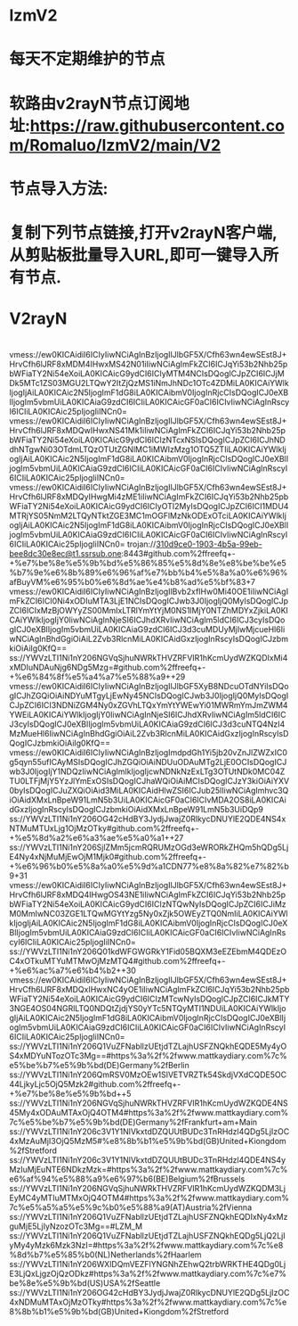 # lzmV2

# 每天不定期维护的节点  

# 软路由v2rayN节点订阅地址:https://raw.githubusercontent.com/Romaluo/lzmV2/main/V2
#
# 节点导入方法:
# 复制下列节点链接,打开v2rayN客户端,从剪贴板批量导入URL,即可一键导入所有节点.
#
# V2rayN
#
vmess://ew0KICAidiI6ICIyIiwNCiAgInBzIjogIlJlbGF5X/Cfh63wn4ewSEst8J+HrvCfh6lJRF8xMDM4IHwxMS42N01iIiwNCiAgImFkZCI6ICJqYi53b2Nhb25pbWFiaTY2Ni54eXoiLA0KICAicG9ydCI6ICIyMTM4NCIsDQogICJpZCI6ICJjMDk5MTc1ZS03MGU2LTQwY2ItZjQzMS1iNmJhNDc1OTc4ZDMiLA0KICAiYWlkIjogIjAiLA0KICAic2N5IjogImF1dG8iLA0KICAibmV0IjogInRjcCIsDQogICJ0eXBlIjogIm5vbmUiLA0KICAiaG9zdCI6ICIiLA0KICAicGF0aCI6ICIvIiwNCiAgInRscyI6ICIiLA0KICAic25pIjogIiINCn0=
vmess://ew0KICAidiI6ICIyIiwNCiAgInBzIjogIlJlbGF5X/Cfh63wn4ewSEst8J+HrvCfh6lJRF8xMDQwIHwxNS41Mk1iIiwNCiAgImFkZCI6ICJqYi53b2Nhb25pbWFiaTY2Ni54eXoiLA0KICAicG9ydCI6ICIzNTcxNSIsDQogICJpZCI6ICJhNDdhNTgwNi03OTdmLTQzOTUtZGNlMC1iMWIzMzg1OTQ5ZTIiLA0KICAiYWlkIjogIjAiLA0KICAic2N5IjogImF1dG8iLA0KICAibmV0IjogInRjcCIsDQogICJ0eXBlIjogIm5vbmUiLA0KICAiaG9zdCI6ICIiLA0KICAicGF0aCI6ICIvIiwNCiAgInRscyI6ICIiLA0KICAic25pIjogIiINCn0=
vmess://ew0KICAidiI6ICIyIiwNCiAgInBzIjogIlJlbGF5X/Cfh63wn4ewSEst8J+HrvCfh6lJRF8xMDQyIHwgMi4zME1iIiwNCiAgImFkZCI6ICJqYi53b2Nhb25pbWFiaTY2Ni54eXoiLA0KICAicG9ydCI6ICIyOTI2MyIsDQogICJpZCI6ICI1MDU4MTRjYS05NmM2LTQyNTktZGE3MC1mOGFlMzNkODExOTciLA0KICAiYWlkIjogIjAiLA0KICAic2N5IjogImF1dG8iLA0KICAibmV0IjogInRjcCIsDQogICJ0eXBlIjogIm5vbmUiLA0KICAiaG9zdCI6ICIiLA0KICAicGF0aCI6ICIvIiwNCiAgInRscyI6ICIiLA0KICAic25pIjogIiINCn0=
trojan://310d9ce0-1903-4b5a-99eb-bee8dc30e8ec@t1.ssrsub.one:8443#github.com%2ffreefq+-+%e7%be%8e%e5%9b%bd%e5%86%85%e5%8d%8e%e8%be%be%e5%b7%9e%e6%8b%89%e6%96%af%e7%bb%b4%e5%8a%a0%e6%96%afBuyVM%e6%95%b0%e6%8d%ae%e4%b8%ad%e5%bf%83+7
vmess://ew0KICAidiI6ICIyIiwNCiAgInBzIjogIlBvb2xfIHw0Mi40OE1iIiwNCiAgImFkZCI6ICI0Ni4xODIuMTA3LjE1NCIsDQogICJwb3J0IjogIjQ0MyIsDQogICJpZCI6ICIxMzBjOWYyZS00MmIxLTRlYmYtYjM0NS1lMjY0NTZhMDYxZjkiLA0KICAiYWlkIjogIjY0IiwNCiAgInNjeSI6ICJhdXRvIiwNCiAgIm5ldCI6ICJ3cyIsDQogICJ0eXBlIjogIm5vbmUiLA0KICAiaG9zdCI6ICJ3d3cuMDUyMjIwMjcueHl6IiwNCiAgInBhdGgiOiAiL2Zvb3RlcnMiLA0KICAidGxzIjogInRscyIsDQogICJzbmkiOiAiIg0KfQ==
ss://YWVzLTI1Ni1nY206NGVqSjhuNWRkTHVZRFVIR1hKcmUydWZKQDIxMi4xMDIuNDAuNjg6NDg5Mzg=#github.com%2ffreefq+-+%e6%84%8f%e5%a4%a7%e5%88%a9++29
vmess://ew0KICAidiI6ICIyIiwNCiAgInBzIjogIlJlbGF5XyB8NDcuOTdNYiIsDQogICJhZGQiOiAiNDYuMTgyLjEwNy45NCIsDQogICJwb3J0IjogIjQ0MyIsDQogICJpZCI6ICI3NDNiZGM4Ny0xZGVhLTQxYmYtYWEwYi01MWRmYmJmZWM4YWEiLA0KICAiYWlkIjogIjY0IiwNCiAgInNjeSI6ICJhdXRvIiwNCiAgIm5ldCI6ICJ3cyIsDQogICJ0eXBlIjogIm5vbmUiLA0KICAiaG9zdCI6ICJ3d3cuNTQ4NzI4MzMueHl6IiwNCiAgInBhdGgiOiAiL2Zvb3RlcnMiLA0KICAidGxzIjogInRscyIsDQogICJzbmkiOiAiIg0KfQ==
vmess://ew0KICAidiI6ICIyIiwNCiAgInBzIjogImdpdGh1Yi5jb20vZnJlZWZxIC0g5qyn55ufICAyMSIsDQogICJhZGQiOiAiNDUuODAuMTg2LjE0OCIsDQogICJwb3J0IjogIjY1NDQzIiwNCiAgImlkIjogIjcwNDNkNzExLTg3OTUtNDk0MC04ZTU0LTFjMjY5YzJlYmExOSIsDQogICJhaWQiOiAiMCIsDQogICJzY3kiOiAiYXV0byIsDQogICJuZXQiOiAid3MiLA0KICAidHlwZSI6ICJub25lIiwNCiAgImhvc3QiOiAidXMxLnBpeW91LmN5b3UiLA0KICAicGF0aCI6ICIvMDA2OS8iLA0KICAidGxzIjogInRscyIsDQogICJzbmkiOiAidXMxLnBpeW91LmN5b3UiDQp9
ss://YWVzLTI1Ni1nY206OG42cHdBY3JydjJwajZ0RlkycDNUYlE2QDE4NS4xNTMuMTUxLjg1OjMzOTky#github.com%2ffreefq+-+%e5%8d%a2%e6%a3%ae%e5%a0%a1++27
ss://YWVzLTI1Ni1nY206SjlZMm5jcmRQRUMzOGd3eWRORkZHQm5hQDg5LjE4Ny4xNjMuMjEwOjM1Mjk0#github.com%2ffreefq+-+%e6%96%b0%e5%8a%a0%e5%9d%a1CDN77%e8%8a%82%e7%82%b9+31
vmess://ew0KICAidiI6ICIyIiwNCiAgInBzIjogIlJlbGF5X/Cfh63wn4ewSEst8J+HrvCfh6lJRF8xMDQ4IHwgOS43NE1iIiwNCiAgImFkZCI6ICJqYi53b2Nhb25pbWFiaTY2Ni54eXoiLA0KICAicG9ydCI6ICIzNTQwNyIsDQogICJpZCI6ICJiMzM0MmIwNC03ZGE1LTQwMGYtYzg5Ny0xZjk5OWEyZTQ0NmIiLA0KICAiYWlkIjogIjAiLA0KICAic2N5IjogImF1dG8iLA0KICAibmV0IjogInRjcCIsDQogICJ0eXBlIjogIm5vbmUiLA0KICAiaG9zdCI6ICIiLA0KICAicGF0aCI6ICIvIiwNCiAgInRscyI6ICIiLA0KICAic25pIjogIiINCn0=
ss://YWVzLTI1Ni1nY206Q01kdWFGWGRkY1Fid05BQXM3eEZEbmM4QDEzOC4xOTkuMTYuMTMwOjMzMTQ4#github.com%2ffreefq+-+%e6%ac%a7%e6%b4%b2++30
vmess://ew0KICAidiI6ICIyIiwNCiAgInBzIjogIlJlbGF5X/Cfh63wn4ewSEst8J+HrvCfh6lJRF8xMDQxIHwxNC4yOE1iIiwNCiAgImFkZCI6ICJqYi53b2Nhb25pbWFiaTY2Ni54eXoiLA0KICAicG9ydCI6ICIzMTcwNyIsDQogICJpZCI6ICJkMTY3NGE4OS04NGRlLTQ0NDQtZjdjYS0yYTc5NTQyMTI1NDUiLA0KICAiYWlkIjogIjAiLA0KICAic2N5IjogImF1dG8iLA0KICAibmV0IjogInRjcCIsDQogICJ0eXBlIjogIm5vbmUiLA0KICAiaG9zdCI6ICIiLA0KICAicGF0aCI6ICIvIiwNCiAgInRscyI6ICIiLA0KICAic25pIjogIiINCn0=
ss://YWVzLTI1Ni1nY206Q1VuZFNabllzUEtjdTZLajhUSFZNQkhEQDE5My4yOS4xMDYuNTozOTc3Mg==#https%3a%2f%2fwww.mattkaydiary.com%7c%e5%be%b7%e5%9b%bd(DE)Germany%2fBerlin
ss://YWVzLTI1Ni1nY206QmRSV0MzOEw1SlVETVRZTk54SkdjVXdCQDE5OC44LjkyLjc5OjQ5Mzk2#github.com%2ffreefq+-+%e7%be%8e%e5%9b%bd++5
ss://YWVzLTI1Ni1nY206NGVqSjhuNWRkTHVZRFVIR1hKcmUydWZKQDE4NS45My4xODAuMTAxOjQ4OTM4#https%3a%2f%2fwww.mattkaydiary.com%7c%e5%be%b7%e5%9b%bd(DE)Germany%2fFrankfurt+am+Main
ss://YWVzLTI1Ni1nY206c3V1Y1NlVkxtdDZQUUtBUDc3TnRHdzl4QDg5LjIzOC4xMzAuMjI3OjQ5MzM5#%e8%8b%b1%e5%9b%bd(GB)United+Kiongdom%2fStretford
ss://YWVzLTI1Ni1nY206c3V1Y1NlVkxtdDZQUUtBUDc3TnRHdzl4QDE4NS4yMzIuMjEuNTE6NDkzMzk=#https%3a%2f%2fwww.mattkaydiary.com%7c%e6%af%94%e5%88%a9%e6%97%b6(BE)Belgium%2fBrussels
ss://YWVzLTI1Ni1nY206NGVqSjhuNWRkTHVZRFVIR1hKcmUydWZKQDM3LjEyMC4yMTIuMTMxOjQ4OTM4#https%3a%2f%2fwww.mattkaydiary.com%7c%e5%a5%a5%e5%9c%b0%e5%88%a9(AT)Austria%2fVienna
ss://YWVzLTI1Ni1nY206Q1VuZFNabllzUEtjdTZLajhUSFZNQkhEQDIxNy4xMzguMjE5LjIyNzozOTc3Mg==#LZM_M
ss://YWVzLTI1Ni1nY206Q1VuZFNabllzUEtjdTZLajhUSFZNQkhEQDg5LjQ2LjIyMy4yMzk6Mzk3NzI=#https%3a%2f%2fwww.mattkaydiary.com%7c%e8%8d%b7%e5%85%b0(NL)Netherlands%2fHaarlem
ss://YWVzLTI1Ni1nY206WXlDQmVEZFlYNGNhZEhwQ2trbWRKTHE4QDg0LjE3LjQxLjgzOjQzODkz#https%3a%2f%2fwww.mattkaydiary.com%7c%e7%be%8e%e5%9b%bd(US)USA%2fSeattle
ss://YWVzLTI1Ni1nY206OG42cHdBY3JydjJwajZ0RlkycDNUYlE2QDg5LjIzOC4xNDMuMTAxOjMzOTky#https%3a%2f%2fwww.mattkaydiary.com%7c%e8%8b%b1%e5%9b%bd(GB)United+Kiongdom%2fStretford

